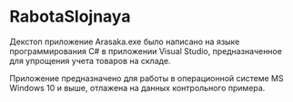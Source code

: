 # RabotaSlojnaya
Декстоп приложение Arasaka.exe было написано на языке программирования С# в приложении Visual Studio, предназначенное для упрощения учета товаров на складе.

Приложение предназначено для работы в операционной системе MS Windows 10 и выше, отлажена на данных контрольного примера.
